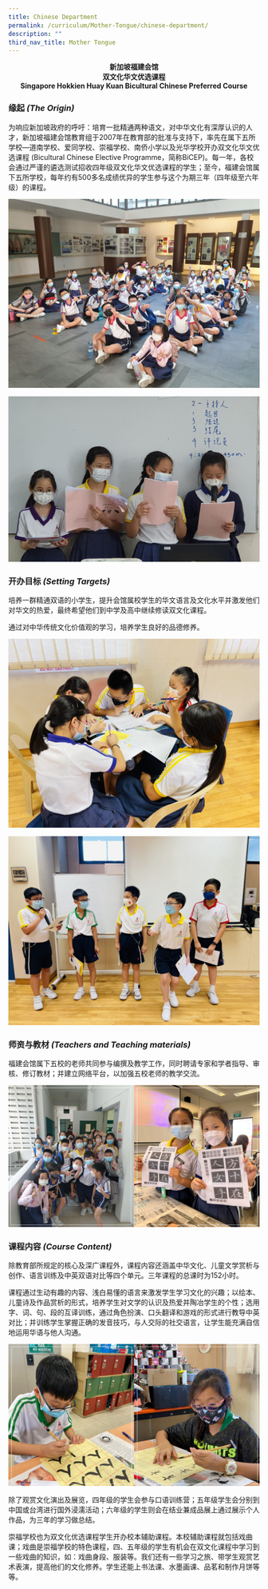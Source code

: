 ```yaml
---
title: Chinese Department
permalink: /curriculum/Mother-Tongue/chinese-department/
description: ""
third_nav_title: Mother Tongue
---
```

<center><b>新加坡福建会馆<br>  
双文化华文优选课程</b></center>


<center><b>Singapore Hokkien Huay Kuan Bicultural Chinese Preferred Course</b></center>

### 缘起 _(The Origin)_

为响应新加坡政府的呼吁：培育一批精通两种语文，对中华文化有深厚认识的人才，新加坡福建会馆教育组于2007年在教育部的批准与支持下，率先在属下五所学校—道南学校、爱同学校、崇福学校、南侨小学以及光华学校开办双文化华文优选课程 (Bicultural Chinese Elective Programme，简称BiCEP)。每一年，各校会通过严谨的遴选测试招收四年级双文化华文优选课程的学生；至今，福建会馆属下五所学校，每年约有500多名成绩优异的学生参与这个为期三年（四年级至六年级）的课程。

![](/images/ChineseDepartment_Photo-1-2048x1536.jpg)

![](/images/ChineseDepartment_Photo-3-2048x1346.jpg)

### 开办目标 _(Setting Targets)_

培养一群精通双语的小学生，提升会馆属校学生的华文语言及文化水平并激发他们对华文的热爱，最终希望他们到中学及高中继续修读双文化课程。

通过对中华传统文化价值观的学习，培养学生良好的品德修养。

![](/images/ChineseDepartment_Photo-5-2048x1536.jpg)

![](/images/ChineseDepartment_Photo-6-2048x1536.jpg)

### 师资与教材 _(Teachers and Teaching materials)_

福建会馆属下五校的老师共同参与编撰及教学工作，同时聘请专家和学者指导、审核、修订教材；并建立网络平台，以加强五校老师的教学交流。

![](/images/ChineseDepartment_Photo-A-2048x1152.png)

### 课程内容 _(Course Content)_

除教育部所规定的核心及深广课程外，课程内容还涵盖中华文化、儿童文学赏析与创作、语言训练及中英双语对比等四个单元。三年课程的总课时为152小时。

课程通过生动有趣的内容、浅白易懂的语言来激发学生学习文化的兴趣；以绘本、儿童诗及作品赏析的形式，培养学生对文学的认识及热爱并陶冶学生的个性；选用字、词、句、段的互译训练，通过角色扮演、口头翻译和游戏的形式进行教导中英对比；并训练学生掌握正确的发音技巧，与人交际的社交语言，让学生能充满自信地运用华语与他人沟通。

![](/images/ChineseDepartment_Photo-B-2048x1152.png)

除了观赏文化演出及展览，四年级的学生会参与口语训练营；五年级学生会分别到中国或台湾进行国外浸濡活动；六年级的学生则会在结业兼成品展上通过展示个人作品，为三年的学习做总结。

崇福学校也为双文化优选课程学生开办校本辅助课程。本校辅助课程就包括戏曲课；戏曲是崇福学校的特色课程，四、五年级的学生有机会在双文化课程中学习到一些戏曲的知识，如：戏曲身段、服装等。我们还有一些学习之旅、带学生观赏艺术表演，提高他们的文化修养。学生还能上书法课、水墨画课、品茗和制作月饼等等。